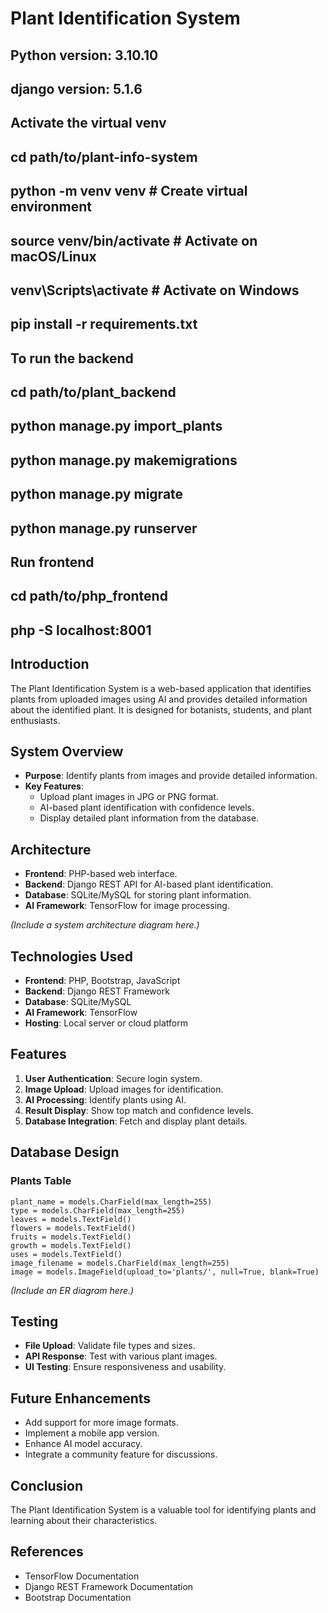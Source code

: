 # **Plant Identification System**

## Python version: 3.10.10

## django version: 5.1.6

## Activate the virtual venv

## cd path/to/plant-info-system

## python -m venv venv # Create virtual environment

## source venv/bin/activate # Activate on macOS/Linux

## venv\Scripts\activate # Activate on Windows

## pip install -r requirements.txt

## To run the backend

## cd path/to/plant_backend

## python manage.py import_plants

## python manage.py makemigrations

## python manage.py migrate

## python manage.py runserver

## Run frontend

## cd path/to/php_frontend

## php -S localhost:8001

## **Introduction**

The Plant Identification System is a web-based application that identifies plants from uploaded images using AI and provides detailed information about the identified plant. It is designed for botanists, students, and plant enthusiasts.

## **System Overview**

- **Purpose**: Identify plants from images and provide detailed information.
- **Key Features**:
  - Upload plant images in JPG or PNG format.
  - AI-based plant identification with confidence levels.
  - Display detailed plant information from the database.

## **Architecture**

- **Frontend**: PHP-based web interface.
- **Backend**: Django REST API for AI-based plant identification.
- **Database**: SQLite/MySQL for storing plant information.
- **AI Framework**: TensorFlow for image processing.

_(Include a system architecture diagram here.)_

## **Technologies Used**

- **Frontend**: PHP, Bootstrap, JavaScript
- **Backend**: Django REST Framework
- **Database**: SQLite/MySQL
- **AI Framework**: TensorFlow
- **Hosting**: Local server or cloud platform

## **Features**

1. **User Authentication**: Secure login system.
2. **Image Upload**: Upload images for identification.
3. **AI Processing**: Identify plants using AI.
4. **Result Display**: Show top match and confidence levels.
5. **Database Integration**: Fetch and display plant details.

## **Database Design**

### **Plants Table**

    plant_name = models.CharField(max_length=255)
    type = models.CharField(max_length=255)
    leaves = models.TextField()
    flowers = models.TextField()
    fruits = models.TextField()
    growth = models.TextField()
    uses = models.TextField()
    image_filename = models.CharField(max_length=255)
    image = models.ImageField(upload_to='plants/', null=True, blank=True)

_(Include an ER diagram here.)_

## **Testing**

- **File Upload**: Validate file types and sizes.
- **API Response**: Test with various plant images.
- **UI Testing**: Ensure responsiveness and usability.

## **Future Enhancements**

- Add support for more image formats.
- Implement a mobile app version.
- Enhance AI model accuracy.
- Integrate a community feature for discussions.

## **Conclusion**

The Plant Identification System is a valuable tool for identifying plants and learning about their characteristics.

## **References**

- TensorFlow Documentation
- Django REST Framework Documentation
- Bootstrap Documentation
